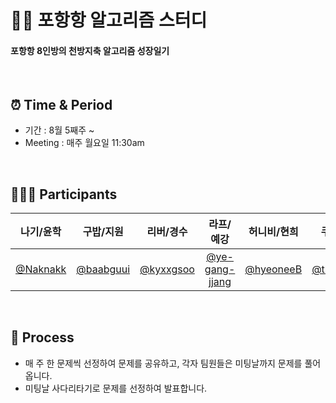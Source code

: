 # 👊🏻 포항항 알고리즘 스터디

#### 포항항 8인방의 천방지축 알고리즘 성장일기

<br/>

## ⏰ Time & Period

- 기간 : 8월 5째주 ~
- Meeting : 매주 월요일 11:30am

<br/>

## 🧑🏻‍💻 Participants

|나기/윤학|구밥/지원|리버/경수|라프/예강|허니비/현희|쿠키/민준|롭/수진|윤/윤기|
|:----:|:----:|:----:|:----:|:----:|:----:|:----:|:----:|
|<a href="https://github.com/Naknakk">@Naknakk</a>|<a href="https://github.com/baabguui">@baabguui</a>|<a href="https://github.com/kyxxgsoo">@kyxxgsoo</a>|<a href="https://github.com/ye-gang-jjang">@ye-gang-jjang</a>|<a href="https://github.com/hyeonheebee">@hyeoneeB</a>|<a href="https://github.com/thinkySide">@thinkySide</a>|<a href="https://github.com/Jinjinjinzin">@Jinjinjinzin</a>|<a href="https://github.com/YunKi-H">@YunKi-H</a>|

<br/>

## 📖 Process
- 매 주 한 문제씩 선정하여 문제를 공유하고, 각자 팀원들은 미팅날까지 문제를 풀어옵니다.
- 미팅날 사다리타기로 문제를 선정하여 발표합니다.
